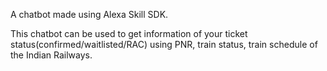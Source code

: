 A chatbot made using Alexa Skill SDK.

This chatbot can be used to get information of your ticket status(confirmed/waitlisted/RAC) using PNR, train status, train schedule of the Indian Railways.
